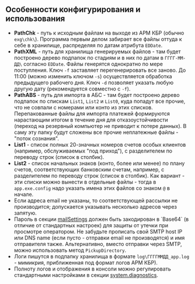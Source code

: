 Особенности конфигурирования и использования
--------------------------------------------

* **PathChk** - путь к исходным файлам на выходе из АРМ КБР (обычно `exg\chk\`). Программа первым делом забирает все файлы оттуда к себе в хранилище, распределяя по датам атрибута `EDDate`.
* **PathXML** - путь для хранилища генерируемых файлов - там будет построено дерево подпапок по стадиям и в них по датам в `ГГГГ-ММ-ДД\` согласно `EDDate`. Файлы генерятся однократно по мере поступления. Ключ `-f` заставляет перегенерировать все заново. До 11:00 (можно изменить ключом `-s`) осуществляется обработка предыдущего рабочего дня. Ключ `-d` позволяет указать любую другую дату (рекомендуется совместно с `-f`).
* **PathABS** - путь для импорта в АБС - там будет построено дерево подпапок по спискам `List1`, `List2` и `List0`, куда попадут все прочие, что не совпали с номерами или конто из этих списков. Перепакованные файлы для импорта платежей формируются нарастающим итогом в течение дня для отказоустойчивости (переход на резервный компьютер не приводит к потере данных). В саму эту папку будут сложены все прочие неплатежные файлы - "поток сознания".
* **List1** - список полных 20-значных номеров счетов особых клиентов (например, обслуживаемых "под приход"), с разделителем по переводу строк (список в столбик).
* **List2** - список начальных знаков (конто, более или менее) по плану счетов, соответствующих банковским счетам, например, с разделителем по переводу строк (список в столбик). Как вариант - эти списки можно вынести в отдельные файлы - тогда в `app.exe.config` надо указать имена этих файлов со знаком `@` в начале.
* Если адреса email не указаны, то соответствующей рассылки не производится; допускается указывать несколько адресов через запятую.
* Пароль в секции [mailSettings](https://msdn.microsoft.com/en-us/library/w355a94k(v=vs.100).aspx) должен быть закодирован в `Base64` (в отличие от стандартных настроек) для защиты от утечки при просмотре оператором. Не забудьте прописать свой SMTP host IP или DNS name (если пусто - отправки email не производятся) и имя отправителя также. Альтернативно, вместо отправки через SMTP, можно использовать метод `PickupDirectory`.
* Логи пишутся в подпапку хранилища в формате `log\ГГГГММДД_app.log` - мимикрия, приближенная под формат логов АРМ КБР).
* Полноту логов и отображения в консоли можно регулировать стандартными настройками в секции [system.diagnostics](https://msdn.microsoft.com/en-us/library/1txedc80(v=vs.100).aspx).
